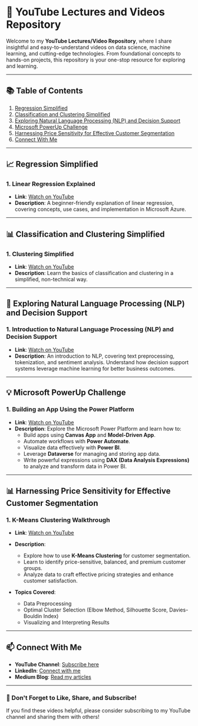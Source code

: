 # 🎥 YouTube Lectures and Videos Repository

Welcome to my **YouTube Lectures/Video Repository**, where I share insightful and easy-to-understand videos on data science, machine learning, and cutting-edge technologies. From foundational concepts to hands-on projects, this repository is your one-stop resource for exploring and learning.

---

## 📚 Table of Contents

1. [Regression Simplified](#-regression-simplified)
2. [Classification and Clustering Simplified](#-classification-and-clustering-simplified)
3. [Exploring Natural Language Processing (NLP) and Decision Support](#-exploring-natural-language-processing-nlp-and-decision-support)
4. [Microsoft PowerUp Challenge](#-microsoft-powerup-challenge)
5. [Harnessing Price Sensitivity for Effective Customer Segmentation](#-harnessing-price-sensitivity-for-effective-customer-segmentation)
6. [Connect With Me](#-connect-with-me)

---

## 📈 Regression Simplified

### **1. Linear Regression Explained**
- **Link**: [Watch on YouTube](https://youtu.be/GpQd6AhTSwg?si=tM_w4Lb-PNl9kpGi)
- **Description**: A beginner-friendly explanation of linear regression, covering concepts, use cases, and implementation in Microsoft Azure.

---

## 📊 Classification and Clustering Simplified

### **1. Clustering Simplified**
- **Link**: [Watch on YouTube](https://youtu.be/EIG05iAE-ig?si=nJaklEnpAfXfft8c)
- **Description**: Learn the basics of classification and clustering in a simplified, non-technical way.

---

## 🤖 Exploring Natural Language Processing (NLP) and Decision Support

### **1. Introduction to Natural Language Processing (NLP) and Decision Support**
- **Link**: [Watch on YouTube](https://youtu.be/UQnv1ySo3Mg?si=889bi2omt8gMnIht)
- **Description**: An introduction to NLP, covering text preprocessing, tokenization, and sentiment analysis. Understand how decision support systems leverage machine learning for better business outcomes.

---

## 💡 Microsoft PowerUp Challenge

### **1. Building an App Using the Power Platform**
- **Link**: [Watch on YouTube](https://youtu.be/EUv3T9U-G88?si=RoIkJ4Hi14dPwAH6)
- **Description**: Explore the Microsoft Power Platform and learn how to:
  - Build apps using **Canvas App** and **Model-Driven App**.
  - Automate workflows with **Power Automate**.
  - Visualize data effectively with **Power BI**.
  - Leverage **Dataverse** for managing and storing app data.
  - Write powerful expressions using **DAX (Data Analysis Expressions)** to analyze and transform data in Power BI.

---

## 📊 Harnessing Price Sensitivity for Effective Customer Segmentation

### **1. K-Means Clustering Walkthrough**
- **Link**: [Watch on YouTube](https://youtu.be/Rt7ySuJcuA4?si=nR0kkfnr91KeaQXI)
- **Description**: 
  - Explore how to use **K-Means Clustering** for customer segmentation.
  - Learn to identify price-sensitive, balanced, and premium customer groups.
  - Analyze data to craft effective pricing strategies and enhance customer satisfaction.

- **Topics Covered**:
  - Data Preprocessing
  - Optimal Cluster Selection (Elbow Method, Silhouette Score, Davies-Bouldin Index)
  - Visualizing and Interpreting Results

---

## 📫 Connect With Me

- **YouTube Channel**: [Subscribe here](https://www.youtube.com/@CynthiaTheDataTechie)
- **LinkedIn**: [Connect with me](https://www.linkedin.com/in/cynthia-akiotu-7b695aa9/)
- **Medium Blog**: [Read my articles](https://medium.com/@cynthiaakiotu)

---

### 🌟 Don't Forget to Like, Share, and Subscribe!

If you find these videos helpful, please consider subscribing to my YouTube channel and sharing them with others!
